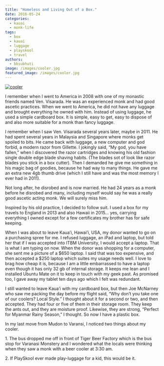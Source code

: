 ```yaml
---
title: "Homeless and Living Out of a Box."
date: 2016-05-24
categories: 
  - kauai
  - monk-life
tags: 
  - box
  - kauai
  - luggage
  - playskool
  - travel
authors: 
  - bksubhuti
image: /images/cooler.jpg
featured_image: /images/cooler.jpg
---
```


[![cooler](/images/cooler.jpg)](/images/2016/05/cooler.jpg)

I remember when I went to America in 2008 with one of my monastic friends named Ven. Visarada. He was an experienced monk and had good ascetic practices. When we went to America, he did not have any luggage and brought everything he owned with him. Instead of using luggage, he used a simple cardboard box. It is simple, easy to get, easy to dispose of and also more suitable for a monk than fancy luggage.

I remember when I saw Ven. Visarada several years later, maybe in 2011. He had spent several years in Malaysia and Singapore where monks get spoiled to bits. He came back with luggage, a new computer and god forbid, a modern razor from Gillette. I jokingly said, “My god, you have fallen,” when I discovered the razor cartridges and knowing his old fashion single double edge blade shaving habits. (The blades sot of look like razor blades you stick in a box cutter). Then I demanded he give me something in his magic bag of goodies, because he had way to many things. He gave me an extra new 4gb thumb drive (which I still have and was the most memory I ever had in 2011).

Not long after, he disrobed and is now married. He had 24 years as a monk before he disrobed and many, including myself would say he was a really good ascetic acting monk. We will surely miss him.

Inspired by his old practice, I decided to follow suit. I used a box for my travels to England in 2013 and also Hawaii in 2015… yes, carrying everything I owned except for a few certificates my brother has for safe keeping.

When I was about to leave Kaua’i, Hawai’i, USA, my donor wanted to go on a purchasing spree for me. I refused luggage, an iPad and laptop, but told her that if I was accepted into ITBM University, I would accept a laptop. That is what I am typing on now. When the donor was shopping for a computer, she sent me a picture of a $650 laptop. I said that was too expensive, and then accepted a $250 laptop which suites my usage needs well. I love to brag how cheap it is, because I am a little embarrassed to have a laptop even though it has only 32 gb of internal storage. It keeps me lean and I installed Ubuntu Mate on it to keep in touch with my geek past. As promised too, I gave away my tablet ten days ago which I felt was redundant.

I still wanted to leave Kaua’i with my cardboard box, but then Joe McNarney who saw me packing the day before my flight said, “Why don’t you take one of our coolers? Local Style.” I thought about it for a second or two, and then accepted. They had four or five of them in their storage room. They keep the ants out, and they are moisture proof. Likewise, they are strong, “Perfect for Myanmar Rainy Season,” I thought. So now I have a plastic box.

In my last move from Mudon to Varansi, I noticed two things about my cooler.

1\. The bus dropped me off in front of Tiger Beer Factory which is the bus stop for Varanasi Monstery and I wondered what the locals were thinking when they saw a monk with a beer cooler at 3:30 am.

2\. If PlaySkool ever made play-luggage for a kid, this would be it.